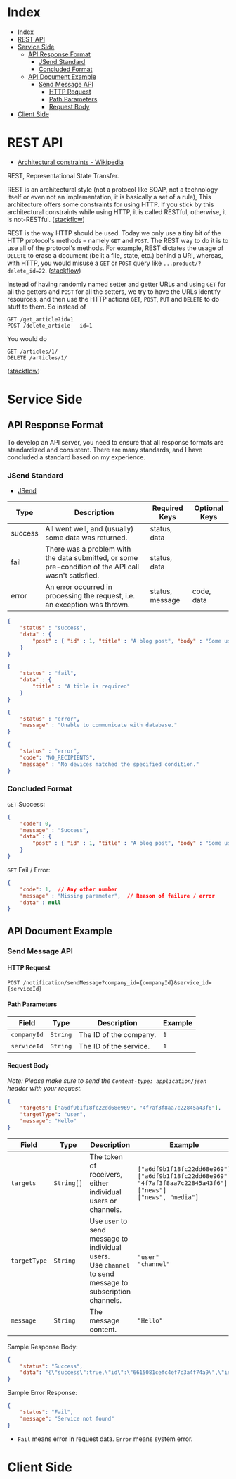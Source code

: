 # Index

- [Index](#index)
- [REST API](#rest-api)
- [Service Side](#service-side)
  - [API Response Format](#api-response-format)
    - [JSend Standard](#jsend-standard)
    - [Concluded Format](#concluded-format)
  - [API Document Example](#api-document-example)
    - [Send Message API](#send-message-api)
      - [HTTP Request](#http-request)
      - [Path Parameters](#path-parameters)
      - [Request Body](#request-body)
- [Client Side](#client-side)

# REST API

- [Architectural constraints - Wikipedia](https://en.wikipedia.org/wiki/REST#Architectural_constraints)

REST, Representational State Transfer.

REST is an architectural style (not a protocol like SOAP, not a technology itself or even not an implementation, it is basically a set of a rule), This architecture offers some constraints for using HTTP. If you stick by this architectural constraints while using HTTP, it is called RESTful, otherwise, it is not-RESTful. ([stackflow](https://stackoverflow.com/questions/32369856/non-restful-vs-restful))

REST is the way HTTP should be used. Today we only use a tiny bit of the HTTP protocol's methods – namely `GET` and `POST`. The REST way to do it is to use all of the protocol's methods. For example, REST dictates the usage of `DELETE` to erase a document (be it a file, state, etc.) behind a URI, whereas, with HTTP, you would misuse a `GET` or `POST` query like `...product/?delete_id=22`. ([stackflow](https://stackoverflow.com/questions/2190836/what-is-the-difference-between-http-and-rest))

Instead of having randomly named setter and getter URLs and using `GET` for all the getters and `POST` for all the setters, we try to have the URLs identify resources, and then use the HTTP actions `GET`, `POST`, `PUT` and `DELETE` to do stuff to them. So instead of

```
GET /get_article?id=1
POST /delete_article   id=1
```

You would do

```
GET /articles/1/
DELETE /articles/1/
```

([stackflow](https://stackoverflow.com/questions/2191049/what-is-the-advantage-of-using-rest-instead-of-non-rest-http))

# Service Side

## API Response Format

To develop an API server, you need to ensure that all response formats are standardized and consistent. There are many standards, and I have concluded a standard based on my experience.

### JSend Standard

- [JSend](https://github.com/omniti-labs/jsend)

Type | Description | Required Keys | Optional Keys
---- | ----------- | ------------- | -------------
success | All went well, and (usually) some data was returned. | status, data
fail    | There was a problem with the data submitted, or some pre-condition of the API call wasn't satisfied. | status, data
error   | An error occurred in processing the request, i.e. an exception was thrown. | status, message | code, data

```json
{
    "status" : "success",
    "data" : {
        "post" : { "id" : 1, "title" : "A blog post", "body" : "Some useful content" }
    }
}
```

```json
{
    "status" : "fail",
    "data" : {
        "title" : "A title is required"
    }
}
```

```json
{
    "status" : "error",
    "message" : "Unable to communicate with database."
}

{
    "status" : "error",
    "code": "NO_RECIPIENTS",
    "message" : "No devices matched the specified condition."
}
```

### Concluded Format

`GET` Success:

```json
{
    "code": 0,
    "message" : "Success",
    "data" : {
        "post" : { "id" : 1, "title" : "A blog post", "body" : "Some useful content" }
    }
}
```

`GET` Fail / Error:

```json
{
    "code": 1,  // Any other number
    "message" : "Missing parameter",  // Reason of failure / error
    "data" : null
}
```

## API Document Example

### Send Message API

#### HTTP Request

```
POST /notification/sendMessage?company_id={companyId}&service_id={serviceId}
```

#### Path Parameters

| Field       | Type     | Description            | Example |
|-------------|----------|------------------------|---------|
| `companyId` | `String` | The ID of the company. | `1`     |
| `serviceId` | `String` | The ID of the service. | `1`     |

#### Request Body

*Note: Please make sure to send the `Content-type: application/json` header with your request.*

```json
{
    "targets": ["a6df9b1f18fc22dd68e969", "4f7af3f8aa7c22845a43f6"],
    "targetType": "user",
    "message": "Hello"
}
```

Field | Type | Description | Example
----- | ---- | ----------- | -------
`targets` | `String[]` | The token of receivers, either individual users or channels. | `["a6df9b1f18fc22dd68e969"]` <br> `["a6df9b1f18fc22dd68e969", "4f7af3f8aa7c22845a43f6"]` <br> `["news"]` <br> `["news", "media"]`
`targetType` | `String` | Use `user` to send message to individual users. <br> Use `channel` to send message to subscription channels. | `"user"` <br> `"channel"`
`message` | `String` | The message content. | `"Hello"`

Sample Response Body:

```json
{
    "status": "Success",
    "data": "{\"success\":true,\"id\":\"6615081cefc4ef7c3a4f74a9\",\"info\":{\"devices\":1}}"
}
```

Sample Error Response:

```json
{
    "status": "Fail",
    "message": "Service not found"
}
```

- `Fail` means error in request data. `Error` means system error.

# Client Side